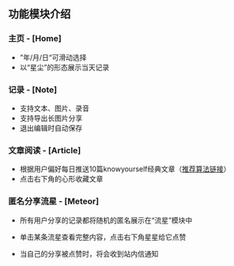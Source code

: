 ## 功能模块介绍

### 主页 - [Home]

- ”年/月/日“可滑动选择
- 以“星尘”的形态展示当天记录



### 记录 - [Note]

- 支持文本、图片、录音
- 支持导出长图片分享
- 退出编辑时自动保存



### 文章阅读 - [Article]

- 根据用户偏好每日推送10篇knowyourself经典文章（[推荐算法链接][1]）
- 点击右下角的心形收藏文章



### 匿名分享流星 - [Meteor]

- 所有用户分享的记录都将随机的匿名展示在“流星”模块中

- 单击某条流星查看完整内容，点击右下角星星给它点赞

- 当自己的分享被点赞时，将会收到站内信通知



  

[1]: https://www.zybuluo.com/M1saki/note/986618